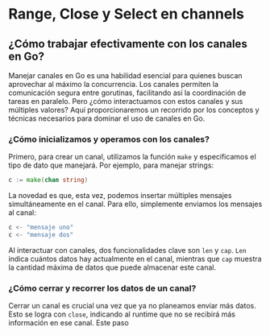# Range, Close y Select en channels

## ¿Cómo trabajar efectivamente con los canales en Go?

Manejar canales en Go es una habilidad esencial para quienes buscan aprovechar al máximo la concurrencia. Los canales permiten la comunicación segura entre gorutinas, facilitando así la coordinación de tareas en paralelo. Pero ¿cómo interactuamos con estos canales y sus múltiples valores? Aquí proporcionaremos un recorrido por los conceptos y técnicas necesarios para dominar el uso de canales en Go.

### ¿Cómo inicializamos y operamos con los canales?

Primero, para crear un canal, utilizamos la función `make` y especificamos el tipo de dato que manejará. Por ejemplo, para manejar strings:

```go
c := make(chan string)
```

La novedad es que, esta vez, podemos insertar múltiples mensajes simultáneamente en el canal. Para ello, simplemente enviamos los mensajes al canal:

```go
c <- "mensaje uno"
c <- "mensaje dos"
```

Al interactuar con canales, dos funcionalidades clave son `len` y `cap`. `Len` indica cuántos datos hay actualmente en el canal, mientras que `cap` muestra la cantidad máxima de datos que puede almacenar este canal.

### ¿Cómo cerrar y recorrer los datos de un canal?

Cerrar un canal es crucial una vez que ya no planeamos enviar más datos. Esto se logra con `close`, indicando al runtime que no se recibirá más información en ese canal. Este paso